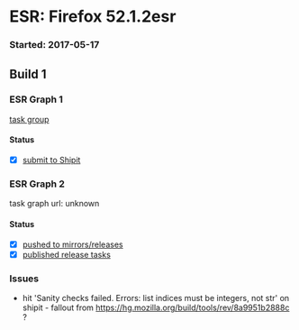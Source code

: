 # ESR: Firefox 52.1.2esr

### Started: 2017-05-17

## Build 1

### ESR Graph 1
[task group](https://tools.taskcluster.net/push-inspector/#/RqgTdxaXS6S3wg9jACFxPw)

#### Status
- [x] [submit to Shipit](https://wiki.mozilla.org/Release:Release_Automation_on_Mercurial:Starting_a_Release#Submit_to_Ship_It)

### ESR Graph 2
task graph url: unknown

#### Status
- [x] [pushed to mirrors/releases](../how-tos/relpro.md#2-push-to-releases-dir-mirrors)
- [x] [published release tasks](../how-tos/relpro.md#3-publish-release)

### Issues
- hit 'Sanity checks failed. Errors: list indices must be integers, not str' on shipit - fallout from https://hg.mozilla.org/build/tools/rev/8a9951b2888c ?


